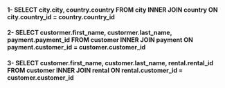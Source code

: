 #### 1- SELECT city.city, country.country FROM city INNER JOIN country ON city.country_id = country.country_id
#### 2- SELECT custormer.first_name, custormer.last_name, payment.payment_id FROM customer INNER JOIN payment ON payment.customer_id = customer.customer_id
#### 3- SELECT customer.first_name, customer.last_name, rental.rental_id FROM customer INNER JOIN rental ON rental.customer_id = customer.customer_id
